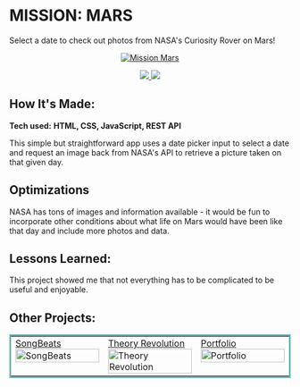 # MISSION: MARS
Select a date to check out photos from NASA's Curiosity Rover on Mars! 

<p align="center">
  <a href="https://mission-mars-rover.netlify.app/" target="_blank">
    <img src="https://user-images.githubusercontent.com/52755177/180624037-5bc3db14-096c-49bb-bc35-8c0ba09952c3.gif" alt="Mission Mars"/>
  </a>
</p>

<p align="center">
  <a href="https://github.com/katiehom/mission-mars" target="_blank">
    <img src="https://img.shields.io/static/v1?label=|&message=REPO&color=1f1591&style=plastic&logo=github&logo-color=white"/>
  </a>  
  <a href="https://mission-mars-rover.netlify.app/" target="_blank">
    <img src="https://img.shields.io/static/v1?label=|&message=WEBSITE&color=c90c64&style=plastic&logo=netlify&logo-color=white"/>
  </a>
</p>


## How It's Made:

**Tech used:** <strong>HTML, CSS, JavaScript, REST API</strong>

This simple but straightforward app uses a date picker input to select a date and request an image back from NASA's API to retrieve a picture taken on that given day.

## Optimizations
NASA has tons of images and information available - it would be fun to incorporate other conditions about what life on Mars would have been like that day and include more photos and data.

## Lessons Learned:

This project showed me that not everything has to be complicated to be useful and enjoyable.

## Other Projects:

<table bordercolor="#66b2b2">
  
  <tr>
      <td width="33.3%" valign="top">
<a target="_blank" href="https://github.com/katiehom/song-beats">SongBeats</a>
      <br />
        <a target="_blank" href="https://github.com/katiehom/song-beats">
          <img src="https://user-images.githubusercontent.com/52755177/180623807-00ca6c55-c02a-4bbd-acbc-5f619191dff3.gif" width="100%" alt="SongBeats"/>
        </a>
    </td>
    <td width="33.3%"  style="align:center;" valign="top">
<a target="_blank" href="https://theoryrevolution.com">Theory Revolution</a>
        <br />
      <a target="_blank" href="https://theoryrevolution.com">
            <img src="https://user-images.githubusercontent.com/52755177/180623890-6179f79a-82f7-4336-bf2f-adaedaa1eb44.gif" width="100%" alt="Theory Revolution"/>
      </a>
    </td>
       <td width="33.3%" valign="top">
<a target="_blank" href="https://github.com/katiehom/katie-hom">Portfolio</a>
        <br />
        <a target="_blank" href="https://github.com/katiehom/katie-hom">
          <img src="https://user-images.githubusercontent.com/52755177/180623739-fbf4f9ef-d1e2-4cb3-8717-0f139b4af221.gif" width="100%" alt="Portfolio"/>
        </a>
    </td>

  </tr>
</table>

